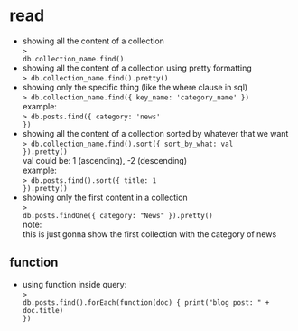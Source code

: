 # read

- showing all the content of a collection
  <br>
  <code>> db.collection_name.find()</code>
- showing all the content of a collection using pretty formatting
  <br>
  <code>> db.collection_name.find().pretty()</code>
- showing only the specific thing (like the where clause in sql)
  <br>
  <code>> db.collection_name.find({ key_name: 'category_name' })</code>
  <br>
  example:
  <br>
  <code>> db.posts.find({ category: 'news' })</code>
- showing all the content of a collection sorted by whatever that we want
  <br>
  <code>> db.collection_name.find().sort({ sort_by_what: val }).pretty()</code>
  <br>
  val could be: 1 (ascending), -2 (descending)
  <br>
  example:
  <br>
  <code>> db.posts.find().sort({ title: 1 }).pretty()</code>
- showing only the first content in a collection
  <br>
  <code>> db.posts.findOne({ category: "News" }).pretty()</code>
  <br>
  note:
  <br>
  this is just gonna show the first collection with the category of news

## function

- using function inside query:
  <br>
  <code>> db.posts.find().forEach(function(doc) { print("blog post: " + doc.title) })</code>

